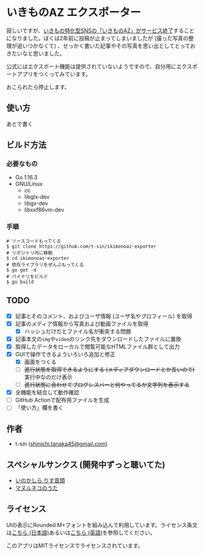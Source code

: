 # いきものAZ エクスポーター

寂しいですが、[いきもの特化型SNSの「いきものAZ」がサービス終了](https://ikimonoaz.ikimonopal.jp/article/56123)することになりました。ぼくは2年前に投稿が止まってしまいましたが (撮った写真の整理が追いつかなくて) 、せっかく書いた記事やその写真を思い出としてとっておきたいなと思いました。

公式にはエクスポート機能は提供されていないようですので、自分用にエクスポートアプリをつくってみています。

おこられたら停止します。

## 使い方

あとで書く

## ビルド方法

### 必要なもの

- Go 1.16.3
- GNU/Linux
    - cc
    - libglx-dev
    - libgx-dev
    - libxxf86vm-dev

### 手順

```shell-session
# ソースコードもってくる
$ git clone https://github.com/t-sin/ikimonoaz-exporter
# リポジトリ内に移動
$ cd ikimonoaz-exporter
# 依存ライブラリをぜんぶもってくる
$ go get -d
# バイナリをビルド
$ go build
```

## TODO

- [x] 記事とそのコメント、およびユーザ情報 (ユーザ名やプロフィール) を取得
- [x] 記事のメディア情報から写真および動画ファイルを取得
    - [x] ハッシュだけだとファイル名が衝突する問題
- [x] 記事本文の`img`や`video`のリンク先をダウンロードしたファイルに置換
- [x] 取得したデータをローカルで閲覧可能なHTMLファイル群として出力
- [x] GUIで操作できるよういろいろ追加と修正
    - [x] 画面をつくる
    - [ ] ~~進行状態を取得できるようにする (メディアダウンロードとか長いので)~~ 実行中なのだけ表示
    - [ ] ~~進行状態に合わせてプログレスバーと何やってるか文字列を表示する~~
- [x] 全機能を結合して動作確認
- [ ] GitHub Actionで配布用ファイルを生成
- [ ] 「使い方」欄を書く

## 作者

- t-sin (<shinichi.tanaka45@gmail.com>)

## スペシャルサンクス (開発中ずっと聴いてた)

- [いのかしら りす音頭](https://www.tokyo-zoo.net/topic/topics_detail?kind=news&inst=&link_num=25526)
- [マヌルネコのうた](https://www.youtube.com/watch?v=5YLSP6b6yHg)

## ライセンス

UIの表示にRounded M+フォントを組み込んで利用しています。ライセンス条文は[こちら (日本語)](LICENSE_J)あるいは[こちら (英語)](LICENSE_E)を参照してください。

このアプリはMITライセンスでライセンスされています。
